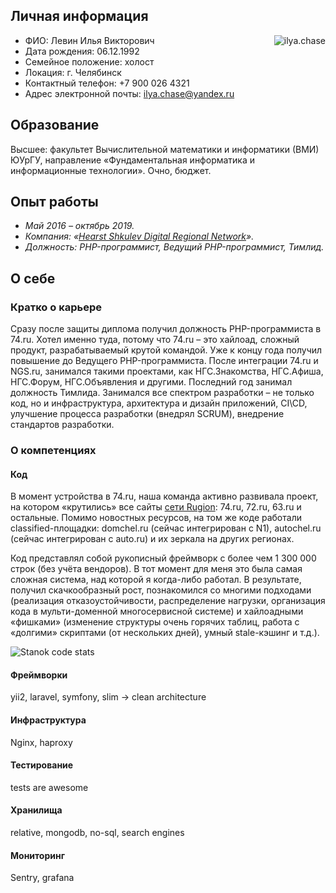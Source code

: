 ## Личная информация
<img align="right" src="https://raw.githubusercontent.com/ilyachase/curriculum_vitae/master/img/me.jpg?token=AAO6Y5O7BCEZFCMWP6CYJZS5STHMQ" alt="ilya.chase"/>

- ФИО: Левин Илья Викторович
- Дата рождения: 06.12.1992
- Семейное положение: холост
- Локация: г. Челябинск
- Контактный телефон: +7 900 026 4321
- Адрес электронной почты: ilya.chase@yandex.ru

## Образование
Высшее: факультет Вычислительной математики и информатики (ВМИ) ЮУрГУ, направление «Фундаментальная информатика и информационные технологии». Очно, бюджет.

## Опыт работы
- *Май 2016 – октябрь 2019.*
- *Компания: «[Hearst Shkulev Digital Regional Network](http://www.hearst-shkulev-media.ru/projects/rn/)».*
- *Должность: PHP-программист, Ведущий PHP-программист, Тимлид.*

## О себе
### Кратко о карьере
Сразу после защиты диплома получил должность PHP-программиста в 74.ru. Хотел именно туда, потому что 74.ru – это хайлоад, сложный продукт, разрабатываемый крутой командой. Уже к концу года получил повышение до Ведущего PHP-программиста. После интеграции 74.ru и NGS.ru, занимался такими проектами, как НГС.Знакомства, НГС.Афиша, НГС.Форум, НГС.Объявления и другими. Последний год занимал должность Тимлида.
Занимался все спектром разработки – не только код, но и инфраструктура, архитектура и дизайн приложений, CI\CD, улучшение процесса разработки (внедрял SCRUM), внедрение стандартов разработки.

### О компетенциях
#### Код
В момент устройства в 74.ru, наша команда активно развивала проект, на котором «крутились» все сайты [сети Rugion](https://rugion.ru/stat/): 74.ru, 72.ru, 63.ru и остальные. Помимо новостных ресурсов, на том же коде работали classified-площадки: domchel.ru (сейчас интегрирован с N1), autochel.ru (сейчас интегрирован с auto.ru) и их зеркала на других регионах.

Код представлял собой рукописный фреймворк с более чем 1 300 000 строк (без учёта вендоров). В тот момент для меня это была самая сложная система, над которой я когда-либо работал. В результате, получил скачкообразный рост, познакомился со многими подходами (реализация отказоустойчивости, распределение нагрузки, организация кода в мульти-доменной многосервисной системе) и хайлоадными «фишками» (изменение структуры очень горячих таблиц, работа с «долгими» скриптами (от нескольких дней), умный stale-кэшинг и т.д.).

<img align="center" src="https://raw.githubusercontent.com/ilyachase/curriculum_vitae/master/img/stanok_code_stats.jpg?token=AAO6Y5JKFC7RRAEOU7ZL6ZC5STJJ4" alt="Stanok code stats"/>

#### Фреймворки
yii2, laravel, symfony, slim -> clean architecture
#### Инфраструктура
Nginx, haproxy
#### Тестирование
tests are awesome
#### Хранилища
relative, mongodb, no-sql, search engines
#### Мониторинг
Sentry, grafana
